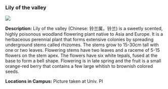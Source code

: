 ### Lily of the valley

![](http://www.astro.princeton.edu/~ruixu/fig/Lilyvalley.jpg)

**Description:** Lily of the valley  (Chinese: 铃兰属，铃兰) is a sweetly scented, highly poisonous woodland flowering plant native to Asia and Europe. It is a herbaceous perennial plant that forms extensive colonies by spreading  underground stems called rhizomes. The stems grow to 15-30cm tall with one or two leaves. Flowering stems have two leaves and a raceme of 5-15 flowers on the stem apex. The flowers have six white tepals, fused at the base to form a bell shape. Flowering is in late spring and the fruit is a small orange-red berry that contains a few large whitish to brownish colored seeds.

**Locations in Campus:** Picture taken at Univ. PI
